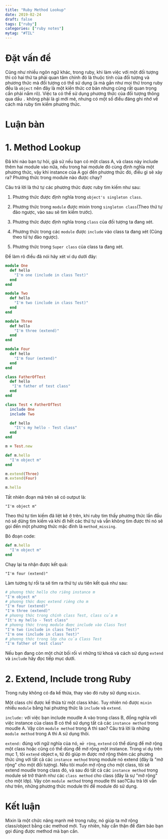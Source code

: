 ```yaml
---
title: "Ruby Method Lookup"
date: 2019-02-24
draft: false
tags: ["ruby"]
categories: ["ruby notes"]
mytag: "#TIL"
---
```


# Đặt vấn đề

Cũng như nhiều ngôn ngữ khác, trong ruby, khi làm việc với một đối tượng thì có hai thứ ta phải quan tâm chính đó là thuộc tính của đối tượng và phương thức mà đối tượng có thể sử dụng (à mà gần như mọi thứ trong ruby đều là `object` nên đây là một kiến thức cơ bản nhưng cũng rất quan trọng cần phải nắm rõ). Việc ta có thể sử dụng phương thức của đối tượng thông qua dấu `.` không phải là gì mới mẻ, nhưng có một số điều đáng ghi nhớ về cách mà ruby tìm kiếm phương thức.

# Luận bàn

# 1. Method Lookup

Đã khi nào bạn tự hỏi, giả sử nếu bạn có một class A, và class này include thêm hai module vào nữa, nếu trong hai module đó cùng định nghĩa một phương thức, vậy khi instance của A gọi đến phương thức đó, điều gì sẽ xảy ra? Phương thức trong module nào được chạy?


Câu trả lời là thứ tự các phương thức được ruby tìm kiếm như sau:

1. Phương thức được định nghĩa trong `object's singleton class`.

2. Phương thức trong `module` được mixin trong `singleton class`(Theo thứ tự đảo ngược, vào sau sẽ tìm kiếm trước).

3. Phương thức được định nghĩa trong `class` của đối tượng ta đang xét.

4. Phương thức trong các `module` được `include` vào class ta đang xét (Cũng theo tứ tự đảo ngược).

5. Phương thức trong `Super class` của class ta đang xét.

Để làm rõ điều đã nói hãy xét ví dụ dưới đây:

```ruby
module One
  def hello
    "I'm one (include in class Test)"
  end
end

module Two
  def hello
    "I'm two (include in class Test)"
  end
end

module Three
  def hello
    "I'm three (extend)"
  end
end

module Four
  def hello
    "I'm four (extend)"
  end
end

class FatherOfTest
  def hello
   "I'm father of test class"
  end
end

class Test < FatherOfTest
  include One
  include Two

  def hello
    "It's my hello - Test class"
  end
end

m = Test.new

def m.hello
  "I'm object m"
end

m.extend(Three)
m.extend(Four)

m.hello
```

Tất nhiên đoạn mã trên sẽ có output là:

`"I'm object m"`

Theo thứ tự tìm kiếm đã liệt kê ở trên, khi ruby tìm thấy phương thức lần đầu nó sẽ dừng tìm kiếm và khi đi hết các thứ tự và vẫn không tìm được thì nó sẽ gọi đến một phương thức mặc đinh là `method_missing`.

Bỏ đoạn code:

```ruby
def m.hello
  "I'm object m"
end
```

Chạy lại ta nhận được kết quả:

`"I'm four (extend)"`

Làm tương tự rồi ta sẽ tìm ra thứ tự ưu tiên kết quả như sau:

``` ruby
# phương thức hello cho riêng instance m
"I'm object m"
# phương thức được extend riêng cho m
"I'm four (extend)"
"I'm three (extend)"
# phương thức trong chính class Test, class của m
"It's my hello - Test class"
# phương thức trong module được include vào Class Test
"I'm two (include in class Test)"
"I'm one (include in class Test)"
# phương thức trong lớp cha của Class Test
"I'm father of test class"
```

Nếu bạn đang còn một chút bối rối vì những từ khoá và cách sử dụng `extend` và `include` hãy đọc tiếp mục dưới.

# 2. Extend, Include trong Ruby

Trong ruby không có đa kế thừa, thay vào đó ruby sử dụng `mixin`.

Một class chỉ được kế thừa từ một class khác. Tuy nhiên nó được `mixin` nhiều `module` bằng hai phương thức là `include` và `extend`.

`include:` với việc bạn include moudle A vào trong class B, đồng nghĩa với việc instance của class B có thể sử dụng tất cả các `instance method` trong moudle A. Vậy còn `module method` trong A thì sao? Câu trả lời là những `module method` trong A thì A sử dụng thôi.

`extend:` đúng với ngữ nghĩa của nó, `mở rộng`, `extend` có thể dùng để mở rộng một class hoặc cũng có thể dùng để mở rộng một instance.  Trong ví dụ trên mục 1, tôi `extend` object `m`, từ đó giúp m được mở rộng thêm các phương thức ứng với tất cả các `instance method` trong module nó extend (đây là "mở rộng" cho một đối tượng). Nếu tôi muốn mở rộng cho một class, tôi sẽ extend moudle trong class đó, và sau đó tất cả các `instance method` trong module sẽ trở thành như các `class method` cho class (đây là sự "mở rộng" cho một lớp). Vậy còn `module method` trong moudle thì sao?Câu trả lời vẫn như trên, những phương thức module thì để module đó sử dụng.

# Kết luận

Mixin là một chức năng mạnh mẽ trong ruby, nó giúp ta mở rộng class/object bằng các method mới. Tuy nhiên, hãy cẩn thận để đảm bảo bạn gọi đúng được method mà bạn cần.
